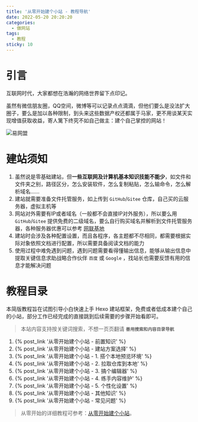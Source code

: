 ```yaml
---
title: '从零开始建个小站 - 教程导航'
date: 2022-05-20 20:20:20
categories:
  - 做网站
tags:
  - 教程
sticky: 10
---
```

# 引言
互联网时代，大家都想在浩瀚的网络世界留下点印记。

虽然有微信朋友圈，QQ空间，微博等可以记录点点滴滴，但他们要么是没法扩大圈子，要么是加以各种限制，到头来这些数据产权还都属于马家，更不用谈某天实现增值获取收益，寄人篱下终究不如自己做主：建个自己掌控的网站！

![易网盟](https://static.yiwangmeng.com/https://raw.githubusercontent.com/828767/static/master/images/hugo-hexo.png)


# 建站须知
1. 虽然说是零基础建站，但**一些互联网及计算机基本知识技能不能少**，如文件和文件夹之别，路径区分，怎么安装软件，怎么复制粘贴，怎么输命令，怎么解析域名……
2. 建站就需要准备文件托管服务，如上传到 `GitHub`/`Gitee` 仓库，自己买的云服务器，虚拟主机等
3. 网站对外需要有IP或者域名（一般都不会直接IP对外服务），所以要么用 `GitHub`/`Gitee` 提供免费的二级域名，要么自行购买域名并解析到文件托管服务器，各种服务器优惠可以参考 [网联基地][wubase]
4. 建站时会涉及各种配置设置，而且各程序，各主题都不尽相同，都需要根据实际对象依照文档进行配置，所以需要具备阅读文档的能力
5. 使用过程中难免遇到问题，遇到问题需要看得懂输出信息，能够从输出信息中提取关键信息求助战略合作伙伴 `百度` 或 `Google` ，找站长也需要反馈有用的信息才能解决问题


# 教程目录
本简版教程旨在试图引导小白快速上手 Hexo 建站框架，免费或者低成本建个自己的小站，部分工作已经完成的直接跳到后续需要的步骤开始看即可。
> 本站内容支持按关键词搜索，不想一页页翻请 **`善用搜索和内容目录导航`**

1. {% post_link '从零开始建个小站 - 前置知识' %}
2. {% post_link '从零开始建个小站 - 建站方案选择' %}
3. {% post_link '从零开始建个小站 - 1. 搭个本地预览环境' %}
4. {% post_link '从零开始建个小站 - 2. 拉取仓库到本地' %}
5. {% post_link '从零开始建个小站 - 3. 搞个编辑器' %}
6. {% post_link '从零开始建个小站 - 4. 练手内容维护' %}
7. {% post_link '从零开始建个小站 - 5. 个性化设置' %}
8. {% post_link '从零开始建个小站 - 其他知识' %}
9. {% post_link '从零开始建个小站 - 常见问题' %}

> 从零开始的详细教程可参考：[从零开始建个小站](https://www.yiwangmeng.com/?p=226)。

[wubase]: https://www.wubase.com "云服务器评测，分享国内外VPS、网站服务器等资讯"